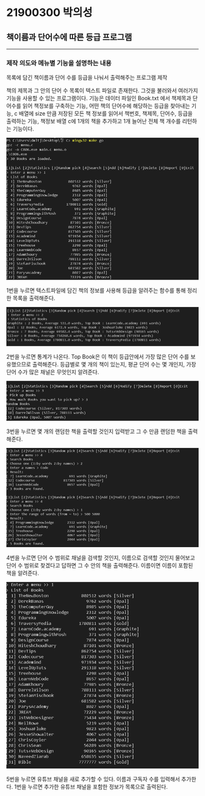 # 21900300 박의성


## 책이름과 단어수에 따른 등급 프로그램


---- 

### 제작 의도와 메뉴별 기능을 설명하는 내용

목록에 담긴 책이름과 단어 수를 등급을 나눠서 출력해주는 프로그램 제작

책의 제목과 그 안의 단어 수 목록이 텍스트 파일로 존재한다. 그것을 불러와서 여러가지 기능을 사용할 수 있는 프로그램이다. 기능은 데이터 파일인 Book.txt 에서 책제목과 단어수를 읽어 책정보를 구축하는 기능, 어떤 책의 단어수에 해당하는 등급을 찾아내는 기능, c 배열에 size 만큼 저장된 모든 책 정보를 읽어서 책번호, 책제목, 단어수, 등급을 출력하는 기능, 책정보 배열 c에 1개의 책을 추가하고 1개 늘어난 전체 책 개수를 리턴하는 기능이다.

![1번 실행(makeutility로 빌드 후 실행).png](https://github.com/youipp/test/blob/b1/1%EB%B2%88%20%EC%8B%A4%ED%96%89(makeutility%EB%A1%9C%20%EB%B9%8C%EB%93%9C%20%ED%9B%84%20%EC%8B%A4%ED%96%89).png)

1번을 누르면 텍스트파일에 담긴 책의 정보를 사용해 등급을 알려주는 함수를 통해 정리한 목록을 출력해준다.

![2번실행.png](https://github.com/youipp/test/blob/b1/2%EB%B2%88%EC%8B%A4%ED%96%89.png)

2번을 누르면 통계가 나온다. Top Book은 이 책이 등급안에서 가장 많은 단어 수를 보유했으므로 출력해준다. 등급별로 몇 개의 책이 있는지, 평균 단어 수는 몇 개인지, 가장 단어 수가 많은 채널은 무엇인지 알려준다.

![3번실행.png](https://github.com/youipp/test/blob/b1/3%EB%B2%88%EC%8B%A4%ED%96%89.png)

3번을 누르면 몇 개의 랜덤한 책을 출력할 것인지 입력받고 그 수 만큼 랜덤한 책을 출력해준다. 

![4번실행.png](https://github.com/youipp/test/blob/b1/4%EB%B2%88%EC%8B%A4%ED%96%89.png)

4번을 누르면 단어 수 범위로 채널을 검색할 것인지, 이름으로 검색할 것인지 물어보고 단어 수 범위로 찾겠다고 답하면 그 수 안의 책을 출력해준다. 이름이면 이름이 포함된 책을 알려준다.

![5번실행1.png](https://github.com/youipp/test/blob/b1/5%EB%B2%88%EC%8B%A4%ED%96%891.png)


5번을 누르면 유튜브 채널을 새로 추가할 수 있다. 이름과 구독자 수를 입력해서 추가한다.
1번을 누르면 추가한 유튜브 채널을 포함한 정보가 목록으로 출력된다.
